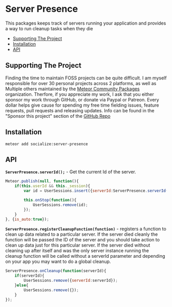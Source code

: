 # Server Presence

This packages keeps track of servers running your application and provides a way to run cleanup tasks when they die

<!-- TOC depthFrom:1 depthTo:6 withLinks:1 updateOnSave:1 orderedList:0 -->
- [Supporting The Project](#supporting-the-project)
- [Installation](#installation)
- [API](#api)
<!-- /TOC -->

## Supporting The Project

Finding the time to maintain FOSS projects can be quite difficult. I am myself responsible for over 30 personal projects across 2 platforms, as well as Multiple others maintained by the [Meteor Community Packages](https://github.com/meteor-community-packages) organization. Therfore, if you appreciate my work, I ask that you either sponsor my work through GitHub, or donate via Paypal or Patreon. Every dollar helps give cause for spending my free time fielding issues, feature requests, pull requests and releasing updates. Info can be found in the "Sponsor this project" section of the [GitHub Repo](https://github.com/copleykj/socialize-server-presence)

## Installation

```shell
meteor add socialize:server-presence
```

## API

**`ServerPresence.serverId();`** - Get the current Id of the server.

```javascript
Meteor.publish(null, function(){
    if(this.userId && this._session){
        var id = UserSessions.insert({serverId:ServerPresence.serverId(), userId:this.userId, sessionId:this._session.id});

        this.onStop(function(){
            UserSessions.remove(id);
        });
    }
}, {is_auto:true});
```

**`ServerPresence.registerCleanupFunction(function)`** - registers a function to clean up data related to a particular server. If the server died cleanly the function will be passed the ID of the server and you should take action to clean up data just for this particular server. If the server died without cleaning up after itself and was the only server instance running the cleanup function will be called without a serverId parameter and depending on your app you may want to do a global cleanup.

```javascript
ServerPresence.onCleanup(function(serverId){
    if(serverId){
        UserSessions.remove({serverId:serverId});
    }else{
        UserSessions.remove({});
    }
});
```

